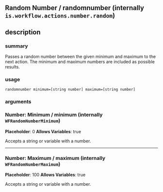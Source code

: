 
## Random Number / randomnumber (internally `is.workflow.actions.number.random`)



## description
### summary
Passes a random number between the given minimum and maximum to the next action. The minimum and maximum numbers are included as possible results.


### usage
`randomnumber minimum=[string number] maximum=[string number]`

### arguments
### Number: Minimum / minimum (internally `WFRandomNumberMinimum`)
**Placeholder**: 0
**Allows Variables**: true


Accepts a string 
or variable
with a number.

---

### Number: Maximum / maximum (internally `WFRandomNumberMaximum`)
**Placeholder**: 100
**Allows Variables**: true


Accepts a string 
or variable
with a number.
